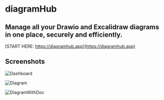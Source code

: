 # diagramHub

## Manage all your Drawio and Excalidraw diagrams in one place, securely and efficiently.

[START HERE: https://diagramhub.app](https://diagramhub.app)

## Screenshots

![Dashboard](https://diagramhub.app/images/screen-home.png)

![Diagram](https://diagramhub.app/images/screen-diagram.png)

![DiagramWithDoc](https://diagramhub.app/images/screen-diagram-doc.png)
